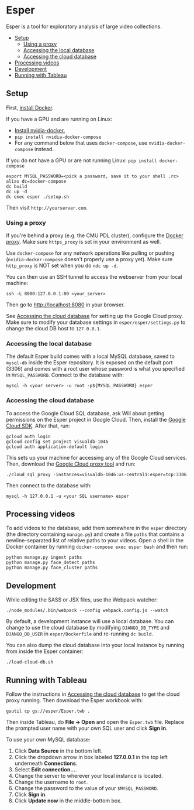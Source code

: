 # Esper

Esper is a tool for exploratory analysis of large video collections.

* [Setup](https://github.com/scanner-research/esper#setup)
  * [Using a proxy](https://github.com/scanner-research/esper#using-a-proxy)
  * [Accessing the local database](https://github.com/scanner-research/esper#accessing-the-local-database)
  * [Accessing the cloud database](https://github.com/scanner-research/esper#accessing-the-cloud-database)
* [Processing videos](https://github.com/scanner-research/esper#processing-videos)
* [Development](https://github.com/scanner-research/esper#development)
* [Running with Tableau](https://github.com/scanner-research/esper#running-with-tableau)

## Setup
First, [install Docker](https://docs.docker.com/engine/installation/#supported-platforms).

If you have a GPU and are running on Linux:
* [Install nvidia-docker.](https://github.com/NVIDIA/nvidia-docker#quick-start)
* `pip install nvidia-docker-compose`
* For any command below that uses `docker-compose`, use `nvidia-docker-compose` instead.

If you do not have a GPU or are not running Linux: `pip install docker-compose`

```
export MYSQL_PASSWORD=<pick a password, save it to your shell .rc>
alias dc=docker-compose
dc build
dc up -d
dc exec esper ./setup.sh
```

Then visit `http://yourserver.com`.

### Using a proxy

If you're behind a proxy (e.g. the CMU PDL cluster), configure the [Docker proxy](https://docs.docker.com/engine/admin/systemd/#http-proxy). Make sure `https_proxy` is set in your environment as well.

Use `docker-compose` for any network operations like pulling or pushing (`nvidia-docker-compose` doesn't properly use a proxy yet). Make sure `http_proxy` is NOT set when you do `ndc up -d`.

You can then use an SSH tunnel to access the webserver from your local machine:
```
ssh -L 8080:127.0.0.1:80 <your_server>
```

Then go to [http://localhost:8080](http://localhost:8080) in your browser.

See [Accessing the cloud database](https://github.com/scanner-research/esper#accessing-the-cloud-database) for setting up the Google Cloud proxy. Make sure to modify your database settings in `esper/esper/settings.py` to change the cloud DB host to `127.0.0.1`.

### Accessing the local database
The default Esper build comes with a local MySQL database, saved to `mysql-db` inside the Esper repository. It is exposed on the default port (3306) and comes with a root user whose password is what you specified in `MYSQL_PASSWORD`. Connect to the database with:
```
mysql -h <your server> -u root -p${MYSQL_PASSWORD} esper
```

### Accessing the cloud database
To access the Google Cloud SQL database, ask Will about getting permissions on the Esper project in Google Cloud. Then, install the [Google Cloud SDK](https://cloud.google.com/sdk/downloads). After that, run:
```
gcloud auth login
gcloud config set project visualdb-1046
gcloud auth application-default login
```

This sets up your machine for accessing any of the Google Cloud services. Then, download the [Google Cloud proxy tool](https://cloud.google.com/sql/docs/mysql/connect-admin-proxy#install) and run:
```
./cloud_sql_proxy -instances=visualdb-1046:us-central1:esper=tcp:3306
```

Then connect to the database with:
```
mysql -h 127.0.0.1 -u <your SQL username> esper
```

## Processing videos

To add videos to the database, add them somewhere in the `esper` directory (the directory containing `manage.py`) and create a file `paths` that contains a newline-separated list of relative paths to your videos. Open a shell in the Docker container by running `docker-compose exec esper bash` and then run:

```
python manage.py ingest paths
python manage.py face_detect paths
python manage.py face_cluster paths
```

## Development
While editing the SASS or JSX files, use the Webpack watcher:
```
./node_modules/.bin/webpack --config webpack.config.js --watch
```

By default, a development instance will use a local database. You can change to use the cloud database by modifying `DJANGO_DB_TYPE` and `DJANGO_DB_USER` in `esper/Dockerfile` and re-running `dc build`.

You can also dump the cloud database into your local instance by running from inside the Esper container:

```
./load-cloud-db.sh
```

## Running with Tableau
Follow the instructions in [Accessing the cloud database](https://github.com/scanner-research/esper#accessing-the-cloud-database) to get the cloud proxy running. Then download the Esper workbook with:

```
gsutil cp gs://esper/Esper.twb .
```

Then inside Tableau, do **File -> Open** and open the `Esper.twb` file. Replace the prompted user name with your own SQL user and click **Sign in**.

To use your own MySQL database:
1. Click **Data Source** in the bottom left.
2. Click the dropdown arrow in box labeled **127.0.0.1** in the top left underneath **Connections**.
3. Select **Edit connection...**.
4. Change the server to wherever your local instance is located.
5. Change the username to `root`.
6. Change the password to the value of your `$MYSQL_PASSWORD`.
7. Click **Sign in**.
8. Click **Update now** in the middle-bottom box.
